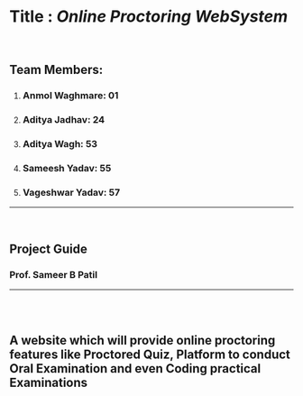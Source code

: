
# Title : *Online Proctoring WebSystem*

<br>

## Team Members:

1. ### Anmol Waghmare: 01
2. ### Aditya Jadhav: 24
3. ### Aditya Wagh: 53
4. ### Sameesh Yadav: 55
5. ### Vageshwar Yadav: 57


<hr>
<br>

## Project Guide
### Prof. Sameer B Patil

<hr>
<br>
<br>

## A website which will provide online proctoring features like Proctored Quiz, Platform to conduct Oral Examination and even Coding practical Examinations
